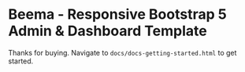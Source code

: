 # Beema - Responsive Bootstrap 5 Admin & Dashboard Template

Thanks for buying. Navigate to `docs/docs-getting-started.html` to get started.


     

   
